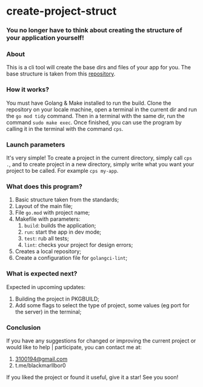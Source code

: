 # create-project-struct

### You no longer have to think about creating the structure of your application yourself!

### About

This is a cli tool will create the base dirs and files of your app for you. 
The base structure is taken from this 
[repository](https://github.com/golang-standards/project-layout).

### How it works?

You must have Golang & Make installed to run the build.
Clone the repository on your locale machine, open a terminal in the current
dir and run the `go mod tidy` command.
Then in a terminal with the same dir, run the command 
`sudo make exec`.
Once finished, you can use the program by calling it in the
terminal with the command `cps`.

### Launch parameters

It's very simple! To create a project in the current 
directory, simply call `cps .`, and to create project
in a new directory, simply write what you want your project 
to be called. For example `cps my-app`.

### What does this program?

1. Basic structure taken from the standards;
2. Layout of the main file;
3. File `go.mod` with project name;
4. Makefile with parameters:
   1. `build`: builds the application;
   2. `run`: start the app in dev mode;
   3. `test`: rub all tests;
   4. `lint`: checks your project for design errors;
5. Creates a local repository;
6. Create a configuration file for `golangci-lint`;

### What is expected next?

Expected in upcoming updates:

1. Building the project in PKGBUILD;
2. Add some flags to select the type of project, some values (eg port for the server) in the terminal;

### Conclusion

If you have any suggestions for changed or improving the
current project or would like to help | participate, you
can contact me at:

1. 3100194@gmail.com
2. t.me/blackmarllbor0

If you liked the project or found it useful, give it a star!
See you soon!